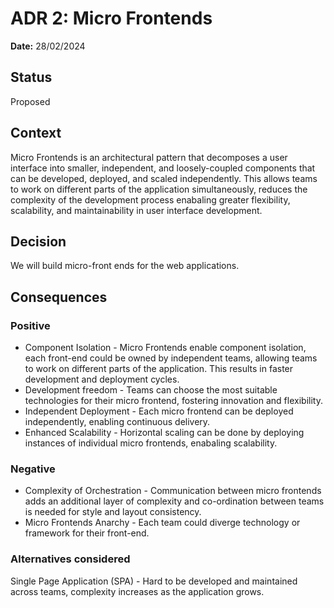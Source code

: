 # ADR 2: Micro Frontends
**Date:** 28/02/2024

## Status
Proposed

## Context
Micro Frontends is an architectural pattern that decomposes a user interface into smaller, independent, and loosely-coupled components that can be developed, deployed, and scaled independently. This allows teams to work on different parts of the application simultaneously, reduces the complexity of the development process enabaling  greater flexibility, scalability, and maintainability in user interface development.

## Decision
We will build micro-front ends for the web applications.

## Consequences
### Positive
* Component Isolation - Micro Frontends enable component isolation, each front-end could be owned by independent teams, allowing teams to work  on different parts of the application. This results in faster development and deployment cycles.
*  Development  freedom - Teams can choose the most suitable technologies for their micro frontend, fostering innovation and flexibility.
*  Independent Deployment -  Each micro frontend can be deployed independently, enabling continuous delivery.
*  Enhanced Scalability - Horizontal scaling can be done by deploying instances of individual micro frontends, enabaling  scalability.

### Negative
*  Complexity of Orchestration - Communication between micro frontends adds an additional layer of complexity and  co-ordination  between teams is needed for style and layout consistency.
*  Micro Frontends Anarchy - Each team could diverge technology or framework for their front-end.

### Alternatives considered
Single Page Application (SPA) - Hard to be developed and maintained across teams, complexity increases as the application grows.
